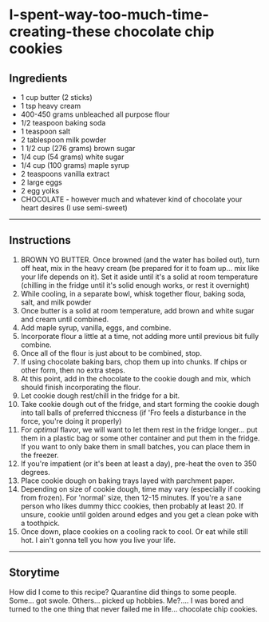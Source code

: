 # I-spent-way-too-much-time-creating-these chocolate chip cookies

## **Ingredients**
* 1 cup butter (2 sticks)
* 1 tsp heavy cream
* 400-450 grams unbleached all purpose flour
* 1/2 teaspoon baking soda
* 1 teaspoon salt
* 2 tablespoon milk powder
* 1 1/2 cup (276 grams)  brown sugar
* 1/4 cup (54 grams) white sugar
* 1/4 cup (100 grams) maple syrup
* 2 teaspoons vanilla extract
* 2 large eggs
* 2 egg yolks
* CHOCOLATE - however much and whatever kind of chocolate your heart desires (I use semi-sweet)

--------
## **Instructions**

1. BROWN YO BUTTER. Once browned (and the water has boiled out), turn off heat, mix in the heavy cream (be prepared for it to foam up... mix like your life depends on it). 
Set it aside until it's a solid at room temperature (chilling in the fridge until it's solid enough works, or rest it overnight)
2. While cooling, in a separate bowl, whisk together flour, baking soda, salt, and milk powder
3. Once butter is a solid at room temperature, add brown and white sugar and cream until combined. 
4. Add maple syrup, vanilla, eggs, and combine.
5. Incorporate flour a little at a time, not adding more until previous bit fully combine.
7. Once all of the flour is just about to be combined, stop.
8. If using chocolate baking bars, chop them up into chunks. If chips or other form, then no extra steps.
9. At this point, add in the chocolate to the cookie dough and mix, which should finish incorporating the flour.
10. Let cookie dough rest/chill in the fridge for a bit.
11. Take cookie dough out of the fridge, and start forming the cookie dough into tall balls of preferred thiccness (if 'Fro feels a disturbance in the force, you're doing it properly)
12. For *optimal* flavor, we will want to let them rest in the fridge longer... put them in a plastic bag or some other container and put them in the fridge. If you want to only bake them in small batches, you can place them in the freezer.
13. If you're impatient (or it's been at least a day), pre-heat the oven to 350 degrees. 
14. Place cookie dough on baking trays layed with parchment paper. 
15. Depending on size of cookie dough, time may vary (especially if cooking from frozen). For 'normal' size, then 12-15 minutes. If you're a sane person who likes dummy thicc cookies, then probably at least 20. If unsure, cookie until golden around edges and you get a clean poke with a toothpick. 
16. Once down, place cookies on a cooling rack to cool. Or eat while still hot. I ain't gonna tell you how you live your life.


---
## Storytime

How did I come to this recipe?
Quarantine did things to some people. Some... got swole. Others... picked up hobbies. Me?.... I was bored and turned to the one thing that never failed me in life... chocolate chip cookies.